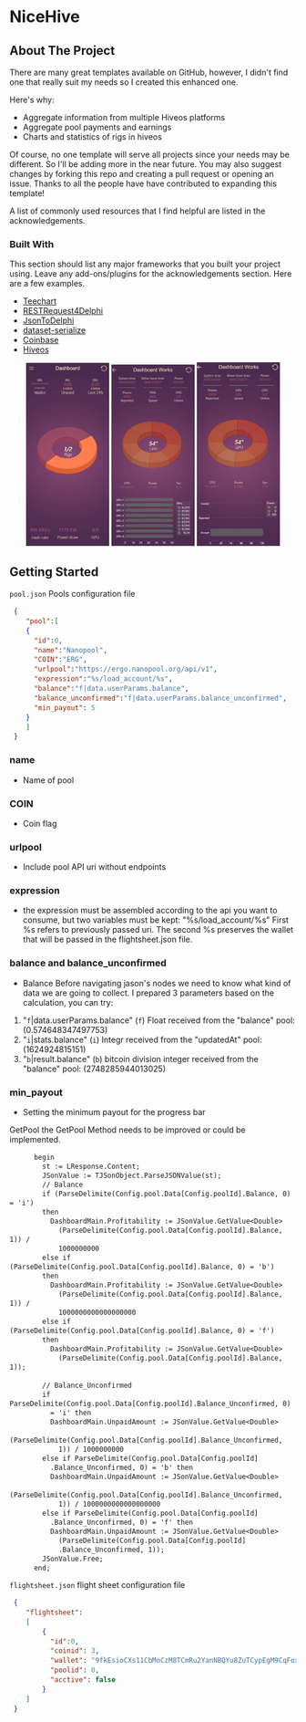 # NiceHive

## About The Project
There are many great templates available on GitHub, however, I didn't find one that really suit my needs so I created this enhanced one.

Here's why:
* Aggregate information from multiple Hiveos platforms
* Aggregate pool payments and earnings
* Charts and statistics of rigs in hiveos

Of course, no one template will serve all projects since your needs may be different. So I'll be adding more in the near future. You may also suggest changes by forking this repo and creating a pull request or opening an issue. Thanks to all the people have have contributed to expanding this template!

A list of commonly used resources that I find helpful are listed in the acknowledgements.

### Built With

This section should list any major frameworks that you built your project using. Leave any add-ons/plugins for the acknowledgements section. Here are a few examples.

 * [Teechart](http://www.teechart.net/product/vcl)
 * [RESTRequest4Delphi](https://github.com/viniciussanchez/RESTRequest4Delphi)
 * [JsonToDelphi](https://github.com/marlonnardi/JsonToDelphi)
 * [dataset-serialize](https://github.com/viniciussanchez/dataset-serialize)
 * [Coinbase](https://developers.coinbase.com/api/v2)
 * [Hiveos](https://app.swaggerhub.com/apis/HiveOS/public/2.1-beta)

<p align="center">
    <img src="https://raw.githubusercontent.com/wedsonregis/NiceHive/master/dashboard-01.PNG" alt="" width="29%" height="29%">
    <img src="https://raw.githubusercontent.com/wedsonregis/NiceHive/master/dashboard-02.PNG" alt="" width="29%" height="29%">
    <img src="https://raw.githubusercontent.com/wedsonregis/NiceHive/master/dashboard-03.PNG" alt="" width="29%" height="29%">
</p>



<!-- GETTING STARTED -->
## Getting Started

`pool.json` Pools configuration file
```json
 {
    "pool":[
    { 
      "id":0,
      "name":"Nanopool",
      "COIN":"ERG",
      "urlpool":"https://ergo.nanopool.org/api/v1",
      "expression":"%s/load_account/%s",
      "balance":"f|data.userParams.balance",
      "balance_unconfirmed":"f|data.userParams.balance_unconfirmed", 
      "min_payout": 5
    }
    ]
 }
``` 
### name
  * Name of pool
  
### COIN
  * Coin flag
  
### urlpool
  * Include pool API uri without endpoints
  
### expression
  * the expression must be assembled according to the api you want to consume, but two variables must be kept: "%s/load_account/%s"
  First %s refers to previously passed uri. The second %s preserves the wallet that will be passed in the flightsheet.json file.
  
### balance and balance_unconfirmed
  * Balance Before navigating jason's nodes we need to know what kind of data we are going to collect. 
  I prepared 3 parameters based on the calculation, you can try:

  1. "`f`|data.userParams.balance" (`f`) Float received from the "balance" pool: (0.574648347497753)
  2. "`i`|stats.balance" (`i`) Integr received from the "updatedAt" pool: (1624924815151)
  3. "`b`|result.balance" (`b`) bitcoin division integer received from the "balance" pool: (2748285944013025)
  
### min_payout
  * Setting the minimum payout for the progress bar




GetPool the GetPool Method needs to be improved or could be implemented.

```delphi
      begin
        st := LResponse.Content;
        JSonValue := TJSonObject.ParseJSONValue(st);
        // Balance
        if (ParseDelimite(Config.pool.Data[Config.poolId].Balance, 0) = 'i')
        then
          DashboardMain.Profitability := JSonValue.GetValue<Double>
            (ParseDelimite(Config.pool.Data[Config.poolId].Balance, 1)) /
            1000000000
        else if (ParseDelimite(Config.pool.Data[Config.poolId].Balance, 0) = 'b')
        then
          DashboardMain.Profitability := JSonValue.GetValue<Double>
            (ParseDelimite(Config.pool.Data[Config.poolId].Balance, 1)) /
            1000000000000000000
        else if (ParseDelimite(Config.pool.Data[Config.poolId].Balance, 0) = 'f')
        then
          DashboardMain.Profitability := JSonValue.GetValue<Double>
            (ParseDelimite(Config.pool.Data[Config.poolId].Balance, 1));

        // Balance_Unconfirmed
        if ParseDelimite(Config.pool.Data[Config.poolId].Balance_Unconfirmed, 0)
          = 'i' then
          DashboardMain.UnpaidAmount := JSonValue.GetValue<Double>
            (ParseDelimite(Config.pool.Data[Config.poolId].Balance_Unconfirmed,
            1)) / 1000000000
        else if ParseDelimite(Config.pool.Data[Config.poolId]
          .Balance_Unconfirmed, 0) = 'b' then
          DashboardMain.UnpaidAmount := JSonValue.GetValue<Double>
            (ParseDelimite(Config.pool.Data[Config.poolId].Balance_Unconfirmed,
            1)) / 1000000000000000000
        else if ParseDelimite(Config.pool.Data[Config.poolId]
          .Balance_Unconfirmed, 0) = 'f' then
          DashboardMain.UnpaidAmount := JSonValue.GetValue<Double>
            (ParseDelimite(Config.pool.Data[Config.poolId]
            .Balance_Unconfirmed, 1));
        JSonValue.Free;
      end;
``` 


`flightsheet.json` flight sheet configuration file
```json
 {
    "flightsheet":
    [
        {
          "id":0,
          "coinid": 3,
          "wallet": "9fkEsioCXs11CbMoCzM8TCmRu2YanNBQYu8ZuTCypEgM9CqFox6",
          "poolid": 0,
          "acctive": false
        }
    ]
 }
``` 
